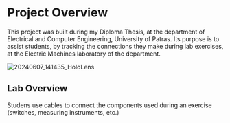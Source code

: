 # Project Overview
This project was built during my Diploma Thesis, at the department of Electrical and Computer Engineering, University of Patras.
Its purpose is to assist students, by tracking the connections they make during lab exercises, at the Electric Machines laboratory of the department.

![20240607_141435_HoloLens](https://github.com/user-attachments/assets/1d2987dc-b66d-4938-8f46-685ce53abfdc)

## Lab Overview
Studens use cables to connect the components used during an exercise (switches, measuring instruments, etc.)


